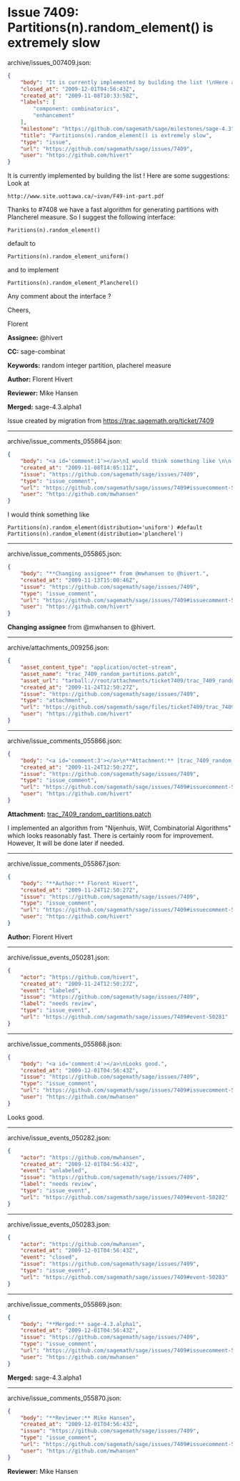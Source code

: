 # Issue 7409: Partitions(n).random_element() is extremely slow

archive/issues_007409.json:
```json
{
    "body": "It is currently implemented by building the list !\nHere are some suggestions: Look at \n\n```\nhttp://www.site.uottawa.ca/~ivan/F49-int-part.pdf\n```\nThanks to #7408 we have a fast algorithm for generating partitions with Plancherel measure. So I suggest the following interface:\n\n```\nParitions(n).random_element()\n```\ndefault to\n\n```\nPartitions(n).random_element_uniform()\n```\nand to implement\n\n```\nPartitions(n).random_element_Plancherel()\n```\nAny comment about the interface ? \n\nCheers,\n\nFlorent\n\n**Assignee:** @hivert\n\n**CC:**  sage-combinat\n\n**Keywords:** random integer partition, placherel measure\n\n**Author:** Florent Hivert\n\n**Reviewer:** Mike Hansen\n\n**Merged:** sage-4.3.alpha1\n\nIssue created by migration from https://trac.sagemath.org/ticket/7409\n\n",
    "closed_at": "2009-12-01T04:56:43Z",
    "created_at": "2009-11-08T10:33:58Z",
    "labels": [
        "component: combinatorics",
        "enhancement"
    ],
    "milestone": "https://github.com/sagemath/sage/milestones/sage-4.3",
    "title": "Partitions(n).random_element() is extremely slow",
    "type": "issue",
    "url": "https://github.com/sagemath/sage/issues/7409",
    "user": "https://github.com/hivert"
}
```
It is currently implemented by building the list !
Here are some suggestions: Look at 

```
http://www.site.uottawa.ca/~ivan/F49-int-part.pdf
```
Thanks to #7408 we have a fast algorithm for generating partitions with Plancherel measure. So I suggest the following interface:

```
Paritions(n).random_element()
```
default to

```
Partitions(n).random_element_uniform()
```
and to implement

```
Partitions(n).random_element_Plancherel()
```
Any comment about the interface ? 

Cheers,

Florent

**Assignee:** @hivert

**CC:**  sage-combinat

**Keywords:** random integer partition, placherel measure

**Author:** Florent Hivert

**Reviewer:** Mike Hansen

**Merged:** sage-4.3.alpha1

Issue created by migration from https://trac.sagemath.org/ticket/7409





---

archive/issue_comments_055864.json:
```json
{
    "body": "<a id='comment:1'></a>\nI would think something like \n\n```\nPartitions(n).random_element(distribution='uniform') #default\nPartitions(n).random_element(distribution='plancherel')\n```",
    "created_at": "2009-11-08T14:05:11Z",
    "issue": "https://github.com/sagemath/sage/issues/7409",
    "type": "issue_comment",
    "url": "https://github.com/sagemath/sage/issues/7409#issuecomment-55864",
    "user": "https://github.com/mwhansen"
}
```

<a id='comment:1'></a>
I would think something like 

```
Partitions(n).random_element(distribution='uniform') #default
Partitions(n).random_element(distribution='plancherel')
```



---

archive/issue_comments_055865.json:
```json
{
    "body": "**Changing assignee** from @mwhansen to @hivert.",
    "created_at": "2009-11-13T15:00:46Z",
    "issue": "https://github.com/sagemath/sage/issues/7409",
    "type": "issue_comment",
    "url": "https://github.com/sagemath/sage/issues/7409#issuecomment-55865",
    "user": "https://github.com/hivert"
}
```

**Changing assignee** from @mwhansen to @hivert.



---

archive/attachments_009256.json:
```json
{
    "asset_content_type": "application/octet-stream",
    "asset_name": "trac_7409_random_partitions.patch",
    "asset_url": "tarball://root/attachments/ticket7409/trac_7409_random_partitions.patch",
    "created_at": "2009-11-24T12:50:27Z",
    "issue": "https://github.com/sagemath/sage/issues/7409",
    "type": "attachment",
    "url": "https://github.com/sagemath/sage/files/ticket7409/trac_7409_random_partitions.patch",
    "user": "https://github.com/hivert"
}
```



---

archive/issue_comments_055866.json:
```json
{
    "body": "<a id='comment:3'></a>\n**Attachment:** [trac_7409_random_partitions.patch](https://github.com/sagemath/sage/files/ticket7409/trac_7409_random_partitions.patch)\n\nI implemented an algorithm from \"Nijenhuis, Wilf, Combinatorial Algorithms\" which looks reasonably fast. There is certainly room for improvement. However, It will be done later if needed.",
    "created_at": "2009-11-24T12:50:27Z",
    "issue": "https://github.com/sagemath/sage/issues/7409",
    "type": "issue_comment",
    "url": "https://github.com/sagemath/sage/issues/7409#issuecomment-55866",
    "user": "https://github.com/hivert"
}
```

<a id='comment:3'></a>
**Attachment:** [trac_7409_random_partitions.patch](https://github.com/sagemath/sage/files/ticket7409/trac_7409_random_partitions.patch)

I implemented an algorithm from "Nijenhuis, Wilf, Combinatorial Algorithms" which looks reasonably fast. There is certainly room for improvement. However, It will be done later if needed.



---

archive/issue_comments_055867.json:
```json
{
    "body": "**Author:** Florent Hivert",
    "created_at": "2009-11-24T12:50:27Z",
    "issue": "https://github.com/sagemath/sage/issues/7409",
    "type": "issue_comment",
    "url": "https://github.com/sagemath/sage/issues/7409#issuecomment-55867",
    "user": "https://github.com/hivert"
}
```

**Author:** Florent Hivert



---

archive/issue_events_050281.json:
```json
{
    "actor": "https://github.com/hivert",
    "created_at": "2009-11-24T12:50:27Z",
    "event": "labeled",
    "issue": "https://github.com/sagemath/sage/issues/7409",
    "label": "needs review",
    "type": "issue_event",
    "url": "https://github.com/sagemath/sage/issues/7409#event-50281"
}
```



---

archive/issue_comments_055868.json:
```json
{
    "body": "<a id='comment:4'></a>\nLooks good.",
    "created_at": "2009-12-01T04:56:43Z",
    "issue": "https://github.com/sagemath/sage/issues/7409",
    "type": "issue_comment",
    "url": "https://github.com/sagemath/sage/issues/7409#issuecomment-55868",
    "user": "https://github.com/mwhansen"
}
```

<a id='comment:4'></a>
Looks good.



---

archive/issue_events_050282.json:
```json
{
    "actor": "https://github.com/mwhansen",
    "created_at": "2009-12-01T04:56:43Z",
    "event": "unlabeled",
    "issue": "https://github.com/sagemath/sage/issues/7409",
    "label": "needs review",
    "type": "issue_event",
    "url": "https://github.com/sagemath/sage/issues/7409#event-50282"
}
```



---

archive/issue_events_050283.json:
```json
{
    "actor": "https://github.com/mwhansen",
    "created_at": "2009-12-01T04:56:43Z",
    "event": "closed",
    "issue": "https://github.com/sagemath/sage/issues/7409",
    "type": "issue_event",
    "url": "https://github.com/sagemath/sage/issues/7409#event-50283"
}
```



---

archive/issue_comments_055869.json:
```json
{
    "body": "**Merged:** sage-4.3.alpha1",
    "created_at": "2009-12-01T04:56:43Z",
    "issue": "https://github.com/sagemath/sage/issues/7409",
    "type": "issue_comment",
    "url": "https://github.com/sagemath/sage/issues/7409#issuecomment-55869",
    "user": "https://github.com/mwhansen"
}
```

**Merged:** sage-4.3.alpha1



---

archive/issue_comments_055870.json:
```json
{
    "body": "**Reviewer:** Mike Hansen",
    "created_at": "2009-12-01T04:56:43Z",
    "issue": "https://github.com/sagemath/sage/issues/7409",
    "type": "issue_comment",
    "url": "https://github.com/sagemath/sage/issues/7409#issuecomment-55870",
    "user": "https://github.com/mwhansen"
}
```

**Reviewer:** Mike Hansen
